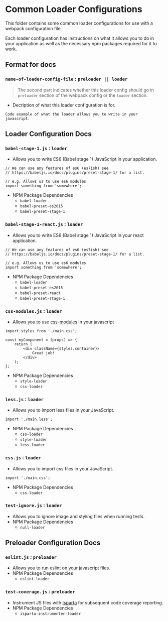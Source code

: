 # Common Loader Configurations
This folder contains some common loader configurations for use with a webpack
configuration file. 

Each loader configuration has instructions on what it allows you to do in your
application as well as the necessary npm packages required for it to work.

## Format for docs
### `name-of-loader-config-file` : `preloader || loader`

>The second part indicates whether this loader config should go in `preloader`
section of the webpack config or the `loader` section.

* Decription of what this loader configuration is for.

```
Code example of what the loader allows you to write in your javascript.
```

## Loader Configuration Docs

### `babel-stage-1.js` : `loader`
* Allows you to write ES6 (Babel stage 1) JavaScript in your application.

```
// We can use any features of es6 (es7ish) see
// https://babeljs.io/docs/plugins/preset-stage-1/ for a list.

// e.g. Allows us to use es6 modules
import something from 'somewhere';
```

* NPM Package Dependencies
    - `babel-loader`
    - `babel-preset-es2015`
    - `babel-preset-stage-1`

### `babel-stage-1-react.js` : `loader`
* Allows you to write ES6 (Babel stage 1) JavaScript in your react application.
```
// We can use any features of es6 (es7ish) see
// https://babeljs.io/docs/plugins/preset-stage-1/ for a list.

// e.g. Allows us to use es6 modules
import something from 'somewhere';
```
* NPM Package Dependencies
    - `babel-loader`
    - `babel-preset-es2015`
    - `babel-preset-react`
    - `babel-preset-stage-1`


### `css-modules.js` : `loader`
* Allows you to use [css-modules](https://github.com/css-modules/css-modules)
in your javascript

```
import styles from './main.css';

const myComponent = (props) => {
    return (
        <div className={styles.container}>
            Great job!
        </div>
    );
};
```

* NPM Package Dependencies
    - `style-loader`
    - `css-loader`

### `less.js` : `loader`
* Allows you to import less files in your JavaScript.

```
import './main.less';
```

* NPM Package Dependencies
    - `css-loader`
    - `style-loader`
    - `less-loader`

### `css.js` : `loader`
* Allows you to import css files in your JavaScript.

```
import './main.css';
```

* NPM Package Dependencies
    - `css-loader`

### `test-ignore.js` : `loader`
* Allows you to ignore image and styling files when running tests.
* NPM Package Dependencies
    - `null-loader`

## Preloader Configuration Docs

### `eslint.js` : `preloader`
* Allows you to run eslint on your javascript files.
* NPM Package Dependencies
    - `eslint-loader`

###  `test-coverage.js` : `preloader`
* Instrument JS files with [Isparta](https://github.com/douglasduteil/isparta)
for subsequent code coverage reporting.
* NPM Package Dependencies
    - `isparta-instrumenter-loader`
